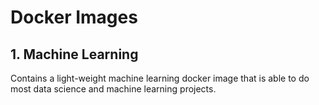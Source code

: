 # Docker Images

## 1. Machine Learning

Contains a light-weight machine learning docker image that is able to do most data science and machine learning projects.